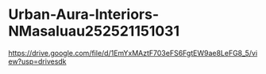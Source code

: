 # Urban-Aura-Interiors-NMasaluau252521151031

https://drive.google.com/file/d/1EmYxMAztF703eFS6FgtEW9ae8LeFG8_5/view?usp=drivesdk
